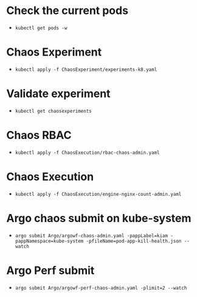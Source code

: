# Check the current pods 
* `kubectl get pods -w `
# Chaos Experiment 
* `kubectl apply -f ChaosExperiment/experiments-k8.yaml`
# Validate experiment 
* `kubectl get chaosexperiments`
# Chaos RBAC
* `kubectl apply -f ChaosExecution/rbac-chaos-admin.yaml`
# Chaos Execution 
* `kubectl apply -f ChaosExecution/engine-nginx-count-admin.yaml`
# Argo chaos submit on kube-system
* `argo submit Argo/argowf-chaos-admin.yaml -pappLabel=kiam -pappNamespace=kube-system -pfileName=pod-app-kill-health.json --watch`
# Argo Perf submit 
* `argo submit Argo/argowf-perf-chaos-admin.yaml -plimit=2 --watch`